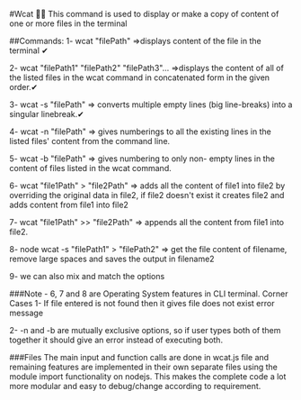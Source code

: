 #Wcat 🚀🚀
This command is used to display or make a copy of content of one or more files in the terminal

##Commands:
1- wcat "filePath" =>displays content of the file in the terminal ✔

2- wcat "filePath1" "filePath2" "filePath3"... =>displays the content of all of the listed files in the wcat command in concatenated form in the given order.✔

3- wcat -s "filePath" => converts multiple empty lines (big line-breaks) into a singular linebreak.✔

4- wcat -n "filePath" => gives numberings to all the existing lines in the listed files' content from the command line.

5- wcat -b "filePath" => gives numbering to only non- empty lines in the content of files listed in the wcat command.

6- wcat "file1Path" > "file2Path" => adds all the content of file1 into file2 by overriding the original data in file2, if file2 doesn't exist it creates file2 and adds content from file1 into file2

7- wcat "file1Path" >> "file2Path" => appends all the content from file1 into file2.

8- node wcat -s "filePath1" > "filePath2" => get the file content of filename, remove large spaces and saves the output in filename2

9- we can also mix and match the options

###Note - 6, 7 and 8 are Operating System features in CLI terminal.
Corner Cases
1- If file entered is not found then it gives file does not exist error message

2- -n and -b are mutually exclusive options, so if user types both of them together it should give an error instead of executing both.

###Files
The main input and function calls are done in wcat.js file and remaining features are implemented in their own separate files using the module import functionality on nodejs. This makes the complete code a lot more modular and easy to debug/change according to requirement.